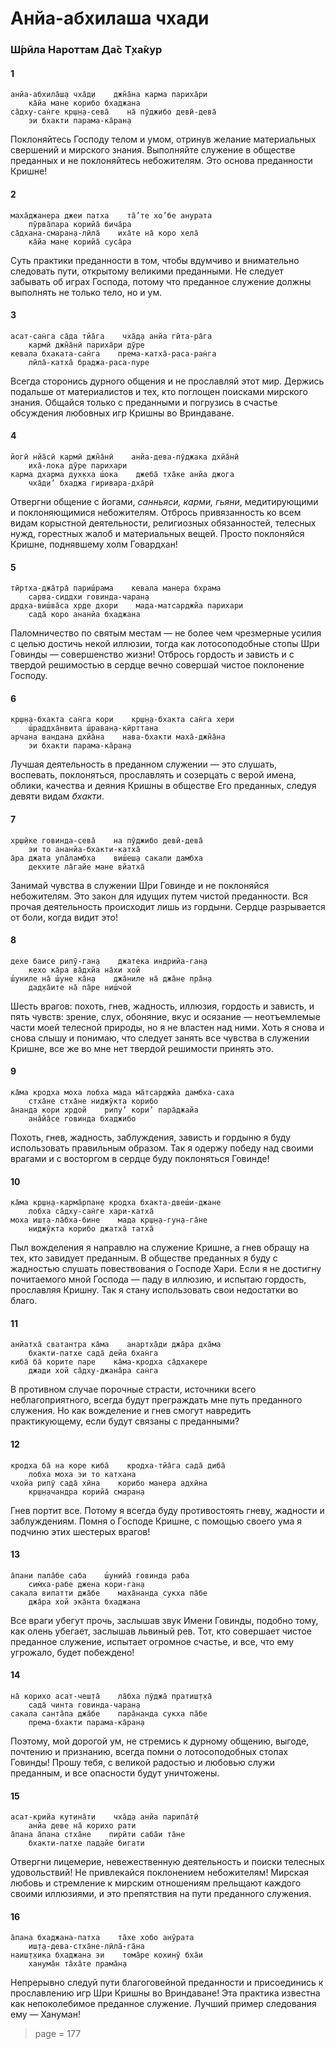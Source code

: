 # Анйа-абхилаша чхади

### Ш́рӣла Нароттам Да̄с Т̣ха̄кур

#### 1

    анйа-абхила̄ш̣а чха̄д̣и    джн̃а̄на карма париха̄ри
        ка̄йа мане корибо бхаджана
    са̄дху-сан̇ге кр̣ш̣н̣а-сева̄    на̄ пӯджибо девӣ-дева̄
        эи бхакти парама-ка̄ран̣а

Поклоняйтесь Господу телом и умом, отринув желание материальных свершений и мирского знания. Выполняйте служение в обществе преданных и не поклоняйтесь небожителям. Это основа преданности Кришне!

#### 2

    маха̄джанера джеи патха    та̄’те хо’бе анурата
        пӯрва̄пара корийа̄ бича̄ра
    са̄дхана-смаран̣а-лӣла̄    иха̄те на̄ коро хела̄
        ка̄йа мане корийа̄ суса̄ра

Суть практики преданности в том, чтобы вдумчиво и внимательно следовать пути, открытому великими преданными. Не следует забывать об играх Господа, потому что преданное служение должны выполнять не только тело, но и ум.

#### 3

    асат-сан̇га са̄да тйа̄га    чха̄д̣а анйа гӣта-ра̄га
        кармӣ джн̃а̄нӣ париха̄ри дӯре
    кевала бхаката-сан̇га    према-катха̄-раса-ран̇га
        лӣла̄-катха̄ браджа-раса-пуре

Всегда сторонись дурного общения и не прославляй этот мир. Держись подальше от материалистов и тех, кто поглощен поисками мирского знания. Общайся только с преданными и погрузись в счастье обсуждения любовных игр Кришны во Вриндаване.

#### 4

    йогӣ нйа̄сӣ кармӣ джн̃а̄нӣ    анйа-дева-пӯджака дхйа̄нӣ
        иха̄-лока дӯре парихари
    карма дхарма дух̣кха ш́ока    джеба̄ тха̄ке анйа джога
        чха̄д̣и’ бхаджа гиривара-дха̄рӣ

Отвергни общение с йогами, *санньяси, карми, гьяни*, медитирующими и поклоняющимися небожителям. Отбрось привязанность ко всем видам корыстной деятельности, религиозных обязанностей, телесных нужд, горестных жалоб и материальных вещей. Просто поклоняйся Кришне, поднявшему холм Говардхан!

#### 5

    тӣртха-джа̄тра̄ париш́рама    кевала манера бхрама
        сарва-сиддхи говинда-чаран̣а
    др̣д̣ха-виш́ва̄са хр̣де дхори    мада-матсарджйа парихари
        сада̄ коро ананйа бхаджана

Паломничество по святым местам — не более чем чрезмерные усилия с целью достичь некой иллюзии, тогда как лотосоподобные стопы Шри Говинды — совершенство жизни! Отбрось гордость и зависть и с твердой решимостью в сердце вечно совершай чистое поклонение Господу.

#### 6

    кр̣ш̣н̣а-бхакта сан̇га кори    кр̣ш̣н̣а-бхакта сан̇га хери
        ш́раддха̄нвита ш́раван̣а-кӣрттана
    арчана вандана дхйа̄на    нава-бхакти маха̄-джн̃а̄на
        эи бхакти парама-ка̄ран̣а

Лучшая деятельность в преданном служении — это слушать, воспевать, поклоняться, прославлять и созерцать с верой имена, облики, качества и деяния Кришны в обществе Его преданных, следуя девяти видам *бхакти*.

#### 7

    хр̣ш̣ӣке говинда-сева̄    на пӯджибо девӣ-дева̄
        эи то ананйа-бхакти-катха̄
    а̄ра джата упа̄ламбха    виш́еш̣а сакали дамбха
        декхите ла̄гайе мане вйатха̄

Занимай чувства в служении Шри Говинде и не поклоняйся небожителям. Это закон для идущих путем чистой преданности. Вся прочая деятельность происходит лишь из гордыни. Сердце разрывается от боли, когда видит это!

#### 8

    дехе баисе рипӯ-ган̣а    джатека индрийа-ган̣а
        кехо ка̄ра ва̄дхйа на̄хи хой
    ш́униле на̄ ш́уне ка̄н̣а    джа̄ниле на̄ джа̄не пра̄н̣а
        дад̣ха̄ите на̄ па̄ре ниш́чой

Шесть врагов: похоть, гнев, жадность, иллюзия, гордость и зависть, и пять чувств: зрение, слух, обоняние, вкус и осязание — неотъемлемые части моей телесной природы, но я не властен над ними. Хоть я снова и снова слышу и понимаю, что следует занять все чувства в служении Кришне, все же во мне нет твердой решимости принять это.

#### 9

    ка̄ма кродха моха лобха мада ма̄тсарджйа дамбха-саха
        стха̄не стха̄не ниджӯкта корибо
    а̄нанда кори хр̣дой    рипу’ кори’ пара̄джайа
        ана̄йа̄се говинда бхаджибо

Похоть, гнев, жадность, заблуждения, зависть и гордыню я буду использовать правильным образом. Так я одержу победу над своими врагами и с восторгом в сердце буду поклоняться Говинде!

#### 10

    ка̄ма кр̣ш̣н̣а-карма̄рпан̣е кродха бхакта-двеш́и-джане
        лобха са̄дху-сан̇ге хари-катха̄
    моха иш̣т̣а-ла̄бха-бине    мада кр̣ш̣н̣а-гун̣а-га̄не
        ниджӯкта корибо джатха̄ татха̄

Пыл вожделения я направлю на служение Кришне, а гнев обращу на тех, кто завидует преданным. В обществе преданных я буду с жадностью слушать повествования о Господе Хари. Если я не достигну почитаемого мной Господа — паду в иллюзию, и испытаю гордость, прославляя Кришну. Так я стану использовать свои недостатки во благо.

#### 11

    анйатха̄ сватантра ка̄ма    анартха̄ди джа̄ра дха̄ма
        бхакти-патхе сада̄ дейа бхан̇га
    киба̄ ба̄ корите паре    ка̄ма-кродха са̄дхакере
        джади хой са̄дху-джана̄ра сан̇га

В противном случае порочные страсти, источники всего неблагоприятного, всегда будут преграждать мне путь преданного служения. Но как вожделение и гнев смогут навредить практикующему, если будут связаны с преданными?

#### 12

    кродха ба̄ на коре киба̄    кродха-тйа̄га сада̄ диба̄
        лобха моха эи то катхана
    чхойа рипӯ сада̄ хӣна    корибо манера адхӣна
        кр̣ш̣н̣ачандра корийа̄ смаран̣а

Гнев портит все. Потому я всегда буду противостоять гневу, жадности и заблуждениям. Помня о Господе Кришне, с помощью своего ума я подчиню этих шестерых врагов!

#### 13

    а̄пани пала̄бе саба    ш́унийа̄ говинда раба
        сим̇ха-рабе джена кори-ган̣а
    сакала випатти джа̄бе    маха̄нанда сукха па̄бе
        джа̄ра хой эка̄нта бхаджана

Все враги убегут прочь, заслышав звук Имени Говинды, подобно тому, как олень убегает, заслышав львиный рев. Тот, кто совершает чистое преданное служение, испытает огромное счастье, и все, что ему угрожало, будет побеждено!

#### 14

    на̄ корихо асат-чеш̣та̄    ла̄бха пӯджа̄ пратиш̣т̣ха̄
        сада̄ чинта говинда-чаран̣а
    сакала санта̄па джа̄бе    пара̄нанда сукха па̄бе
        према-бхакти парама-ка̄ран̣а

Поэтому, мой дорогой ум, не стремись к дурному общению, выгоде, почтению и признанию, всегда помни о лотосоподобных стопах Говинды! Прошу тебя, c великой радостью и любовью служи преданным, и все опасности будут уничтожены.

#### 15

    асат-крийа кут̣ина̄т̣и    чха̄д̣а анйа парипа̄т̣ӣ
        анйа деве на̄ корихо рати
    а̄пана а̄пана стха̄не    пирӣти саба̄и та̄не
        бхакти-патхе пад̣айе бигати

Отвергни лицемерие, невежественную деятельность и поиски телесных удовольствий! Не привлекайся поклонением небожителям! Мирская любовь и стремление к мирским отношениям прельщают каждого своими иллюзиями, и это препятствия на пути преданного служения.

#### 16

    а̄пана бхаджана-патха    та̄хе хобо анӯрата
        иш̣т̣а-дева-стха̄не-лӣла̄-га̄на
    наиш̣т̣хика бхаджана эи    тома̄ре кохинӯ бха̄и
        ханума̄н та̄ха̄те прама̄н̣а

Непрерывно следуй пути благоговейной преданности и присоединись к прославлению игр Шри Кришны во Вриндаване! Эта практика известна как непоколебимое преданное служение. Лучший пример следования ему — Хануман!


> page = 177